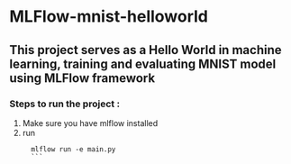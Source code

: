 # MLFlow-mnist-helloworld

## This project serves as a Hello World in machine learning, training and evaluating MNIST model using MLFlow framework 

### Steps to run the project :

1. Make sure you have mlflow installed
2. run 
      ```shell 
        mlflow run -e main.py  
        ```
